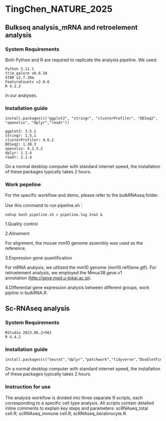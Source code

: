# TingChen_NATURE_2025
## Bulkseq analysis_mRNA and retroelement analysis 
### System Requirements
Both Python and R are required to replicate the analysis pipeline. We used:
```
Python 3.11.1
trim_galore v0.6.10
STAR v2.7.10a
FeatureCounts v2.0.6
R 4.2.2
```
in our analyses.
### Installation guide 
```
install.packages(c("ggplot2", "stringr", "clusterProfiler", "DESeq2", "openxlsx", "dplyr","readr"))
```
```
ggplot2: 3.5.1
stringr: 1.5.1
clusterProfiler: 4.6.2
DESeq2: 1.38.3
openxlsx: 4.2.5.2
dplyr: 1.1.4
readr: 2.1.4
```

On a normal desktop computer with standard internet speed, the installation of these packages typically takes 2 hours.
### Work pepeline

For the specific workflow and demo, please refer to the bulkRNAseq folder.

Use this command to run pipeline.sh：
```
nohup bash pipeline.sh > pipeline.log 2>&1 &
```

1.Quality control

2.Alinement

For alignment, the mouse mm10 genome assembly was used as the reference. 

3.Expression gene quantification

For mRNA analysis, we utilized the mm10 genome (mm10.refGene.gtf). For retroelement analysis, we employed the Mmus38.geve.v1 annotation (http://geve.med.u-tokai.ac.jp). 

4.Differential gene expression analysis between different groups, work pipline in bulkRNA.R.


## Sc-RNAseq analysis 
### System Requirements
```
RStudio 2023.06.2+561
R 4.4.2
```
### Installation guide
```
install.packages(c("Seurat","dplyr","patchwork","tidyverse","DoubletFinder","readxl","ggplot2"))
```
On a normal desktop computer with standard internet speed, the installation of these packages typically takes 2 hours.
### Instruction for use  
The analysis workflow is divided into three separate R scripts, each corresponding to a specific cell type analysis. All scripts contain detailed inline comments to explain key steps and parameters:
scRNAseq_total cell.R;
scRNAseq_immune cell.R;
scRNAseq_keratinocyte.R.
